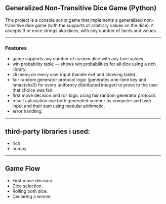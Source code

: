 ## Generalized Non-Transitive Dice Game (Python)

This project is a console script game that implements a generalized non-transitive dice game (with the supports of arbitrary values on the dice).
it accepts 3 or more strings aka dices, with any number of faces and values

---

### Features

- game supports any number of custom dice with any face values.
- win probability table — shows win probabilities for all dice using a rich library.
- cli menu on every user input (handle exit and showing table).
- fair random generator protocol logic (generates one-time key and hmac(sha3) for every uniformly distributed integer) to prove to the user that choice was fair.
- first move decision and roll logic using fair random generator protocol.
- result calculation use both generated number by computer and user input and their sum using modular arithmetic.
- error handling.

---

## third-party libraries i used: 

- rich
- numpy

---

## Game Flow

  - First move decision
  - Dice selection.
  - Rolling both dice.
  - Declaring a winner.
